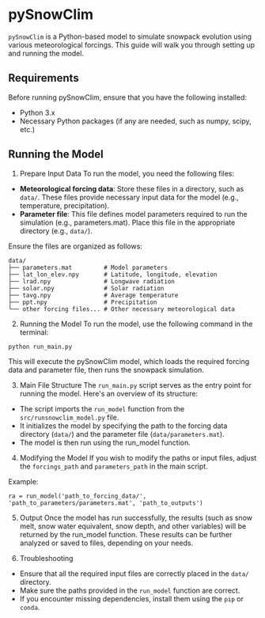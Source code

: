 # pySnowClim

`pySnowClim` is a Python-based model to simulate snowpack evolution using various 
meteorological forcings. This guide will walk you through setting up and running the model.

## Requirements
Before running pySnowClim, ensure that you have the following installed:

* Python 3.x
* Necessary Python packages (if any are needed, such as numpy, scipy, etc.)

## Running the Model
1. Prepare Input Data
To run the model, you need the following files:

* **Meteorological forcing data**: Store these files in a directory, such as `data/`. 
These files provide necessary input data for the model (e.g., temperature, precipitation).
* **Parameter file**: This file defines model parameters required to run the simulation 
(e.g., parameters.mat). Place this file in the appropriate directory (e.g., `data/`).

Ensure the files are organized as follows:
```
data/
├── parameters.mat         # Model parameters
├── lat_lon_elev.npy       # Latitude, longitude, elevation
├── lrad.npy               # Longwave radiation
├── solar.npy              # Solar radiation
├── tavg.npy               # Average temperature
├── ppt.npy                # Precipitation
└── other forcing files... # Other necessary meteorological data
```

2. Running the Model
To run the model, use the following command in the terminal:

```
python run_main.py
```

This will execute the pySnowClim model, which loads the required forcing data and 
parameter file, then runs the snowpack simulation.

3. Main File Structure
The `run_main.py` script serves as the entry point for running the model. 
Here's an overview of its structure:

* The script imports the `run_model` function from the `src/runsnowclim_model.py` file.
* It initializes the model by specifying the path to the forcing data directory (`data/`) 
and the parameter file (`data/parameters.mat`).
* The model is then run using the run_model function.

4. Modifying the Model
If you wish to modify the paths or input files, adjust the `forcings_path` and 
`parameters_path` in the main script.

Example:
```
ra = run_model('path_to_forcing_data/', 'path_to_parameters/parameters.mat', 'path_to_outputs')
```

5. Output
Once the model has run successfully, the results (such as snow melt, snow water 
equivalent, snow depth, and other variables) will be returned by the run_model function. 
These results can be further analyzed or saved to files, depending on your needs.

6. Troubleshooting
* Ensure that all the required input files are correctly placed in the `data/` directory.
* Make sure the paths provided in the `run_model` function are correct.
* If you encounter missing dependencies, install them using the `pip` or `conda`.
